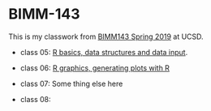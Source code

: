# BIMM-143

This is my classwork from [BIMM143 Spring 2019](https://bioboot.github.io/bimm143_S19/) at UCSD. 

- class 05: [R basics, data structures and data input](https://github.com/bioboot/bimm143_classwork_S19/blob/master/class05/class05.md). 

- class 06: [R graphics, generating plots with R](https://github.com/bioboot/bimm143_classwork_S19/blob/master/class06/class6.md)

- class 07: Some thing else here

- class 08: 
